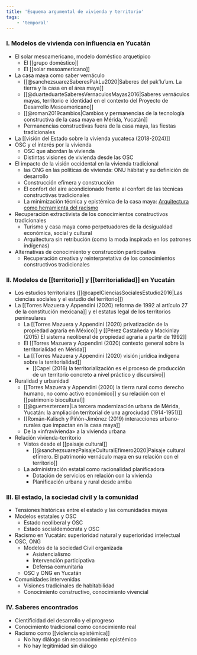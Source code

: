```yaml
---
title: 'Esquema argumental de vivienda y territorio'
tags:
    - 'temporal'
---
```

### I. Modelos de vivienda con influencia en Yucatán

- El solar mesoamericano, modelo doméstico arquetípico
    - El [[grupo doméstico]]
    - El [[solar mesoamericano]]
- La casa maya como saber vernáculo
    - [[@sanchezsuarezSaberesPakLu2020|Saberes del pak’lu’um. La tierra y la casa en el área maya]]
    - [[@duarteduarteSaberesVernaculosMayas2016|Saberes vernáculos mayas, territorio e identidad en el contexto del Proyecto de Desarrollo Mesoamericano]]
    - [[@roman2019cambios|Cambios y permanencias de la tecnología constructiva de la casa maya en Mérida, Yucatán]]
    - Permanencias constructivas fuera de la casa maya, las fiestas tradicionales
- La [[visión del Estado sobre la vivienda yucateca (2018-2024)]]
- OSC y el interés por la vivienda
    - OSC que abordan la vivienda
    - Distintas visiones de vivienda desde las OSC
- El impacto de la visión occidental en la vivienda tradicional
   - las ONG en las políticas de vivienda: ONU hábitat y su definición de desarrollo
   - Construcción efímera y construcción  
   - El confort del aire acondicionado frente al confort de las técnicas constructivas tradicionales
   - La minimización técnica y epistémica de la casa maya: [Arquitectura como herramienta del racismo](https://www.archdaily.mx/mx/941748/arquitectura-y-racismo-el-diseno-como-herramienta-colonial)
- Recuperación extractivista de los conocimientos constructivos tradicionales
   - Turismo y casa maya como perpetuadores de la desigualdad económica, social y cultural
   - Arquitectura sin retribución (como la moda inspirada en los patrones indígenas)
- Alternativas de conocimiento y construcción participativa
   - Recuperación creativa y reinterpretativa de los conocimientos constructivos tradicionales

### II. Modelos de [[territorio]] y [[territorialidad]] en Yucatán

- Los estudios territoriales ([[@capelCienciasSocialesEstudio2016|Las ciencias sociales y el estudio del territorio]])
- La [[Torres Mazuera y Appendini (2020) reforma de 1992 al artículo 27 de la constitución mexicana]] y el estatus legal de los territorios peninsulares
    - La [[Torres Mazuera y Appendini (2020) privatización de la propiedad agraria en México]] y [[Pérez Castañeda y Mackinlay (2015) El sistema neoliberal de propiedad agraria a partir de 1992]]
    - El [[Torres Mazuera y Appendini (2020) contexto general sobre la territorialidad en Mérida]]
    - La [[Torres Mazuera y Appendini (2020) visión jurídica indígena sobre la territorialidad]]
        - [[Capel (2016) la territorialización es el proceso de producción de un territorio concreto a nivel práctico y discursivo]]
 - Ruralidad y urbanidad
    - [[Torres Mazuera y Appendini (2020) la tierra rural como derecho humano, no como activo económico]] y su relación con el [[patrimonio biocultural]]
    - [[@guemeztercera|La tercera modernización urbana de Mérida, Yucatán: la ampliación territorial de una agrociudad (1914-1951)]]
    - [[Román-Kalisch y Piñón-Jiménez (2019) interacciones urbano-rurales que impactan en la casa maya]]
    - De la «infravivienda» a la vivienda urbana 
- Relación vivienda-territorio
    - Vistos desde el [[paisaje cultural]]
        - [[@sanchezsuarezPaisajeCulturalEfimero2020|Paisaje cultural efímero. El patrimonio vernáculo maya en su relación con el territorio]]
    - La administración estatal como racionalidad planificadora
        - Dotación de servicios en relación con la vivienda
        - Planificación urbana y rural desde arriba

### III. El estado, la sociedad civil y la comunidad

- Tensiones históricas entre el estado y las comunidades mayas
- Modelos estatales y OSC
    - Estado neoliberal y OSC
    - Estado socialdemócrata y OSC
- Racismo en Yucatán: superioridad natural y superioridad intelectual
- OSC, ONG
    - Modelos de la sociedad Civil organizada
        - Asistencialismo
        - Intervención participativa
        - Defensa comunitaria
    - OSC y ONG en Yucatán
- Comunidades intervenidas
    - Visiones tradicinales de habitabilidad
    - Conocimiento constructivo, conocimiento vivencial

### IV. Saberes encontrados

-  Cientificidad del desarrollo y el progreso
-  Conocimiento tradicional como conocimiento real
-  Racismo como [[violencia epistémica]]
    -  No hay diálogo sin reconocimiento epistémico
    -  No hay legitimidad sin diálogo
